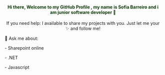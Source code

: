 

<center><h4 style="color: rgb(12, 56, 6);">Hi there, Welcome to my GitHub Profile ,  my name is Sofia Barreiro and i am junior software developer 👋</h4></center>



<center>If you need help: I available to share my projects with you. Just let me your ✨ and follow me! </center>

<p>💬 Ask me about:</p>
<p>- Sharepoint online </p>
<p>- .NET</p>
<p>- Javascript</p>


<!--
**SofiaBarreiro/SofiaBarreiro** is a ✨ _special_ ✨ repository because its `README.md` (this file) appears on your GitHub profile.

Here are some ideas to get you started:

- 🔭 I’m currently working on in Sharepoint online Solutions...
- 🌱 I’m currently learning ...
- 👯 I’m looking to collaborate on ...
- 🤔 I’m looking for help with ...
- 💬 Ask me about  ...
- 📫 How to reach me: ...
- 😄 Pronouns: ...
- ⚡ Fun fact: ...
-->
